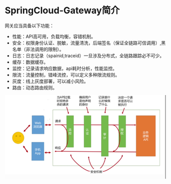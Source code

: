 # SpringCloud-Gateway简介



网关应当具备以下功能：

- 性能：API高可用，负载均衡，容错机制。
- 安全：权限身份认证、脱敏，流量清洗，后端签名（保证全链路可信调用）,黑名单（非法调用的限制）。
- 日志：日志记录（spainid,traceid）一旦涉及分布式，全链路跟踪必不可少。
- 缓存：数据缓存。
- 监控：记录请求响应数据，api耗时分析，性能监控。
- 限流：流量控制，错峰流控，可以定义多种限流规则。
- 灰度：线上灰度部署，可以减小风险。
- 路由：动态路由规则。



![spring-cloud-gateway功能简介](../assets/spring-cloud-gateway功能简介.png)

